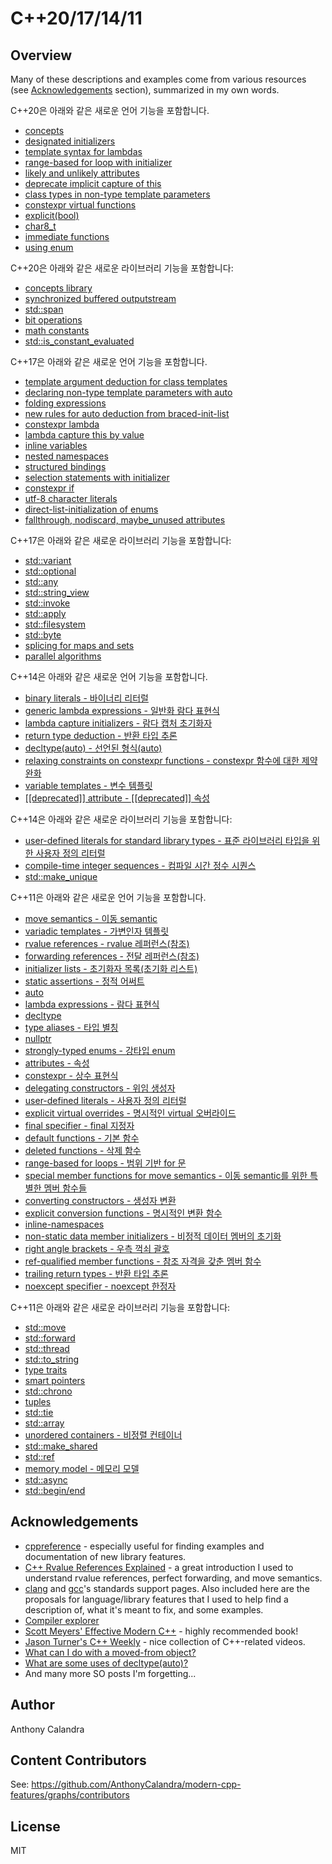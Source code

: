 # C++20/17/14/11

## Overview

Many of these descriptions and examples come from various resources (see [Acknowledgements](#acknowledgements) section), summarized in my own words.

C++20은 아래와 같은 새로운 언어 기능을 포함합니다.

- [concepts](/CPP20#concepts)
- [designated initializers](/CPP20#designated-initializers)
- [template syntax for lambdas](/CPP20#template-syntax-for-lambdas)
- [range-based for loop with initializer](/CPP20#range-based-for-loop-with-initializer)
- [likely and unlikely attributes](/CPP20#likely-and-unlikely-attributes)
- [deprecate implicit capture of this](/CPP20#deprecate-implicit-capture-of-this)
- [class types in non-type template parameters](/CPP20#class-types-in-non-type-template-parameters)
- [constexpr virtual functions](/CPP20#constexpr-virtual-functions)
- [explicit(bool)](/CPP20#explicitbool)
- [char8_t](/CPP20#char8_t)
- [immediate functions](/CPP20#immediate-functions)
- [using enum](/CPP20#using-enum)

C++20은 아래와 같은 새로운 라이브러리 기능을 포함합니다:

- [concepts library](/CPP20#concepts-library)
- [synchronized buffered outputstream](/CPP20#synchronized-buffered-outputstream)
- [std::span](/CPP20#stdspan)
- [bit operations](/CPP20#bit-operations)
- [math constants](/CPP20#math-constants)
- [std::is_constant_evaluated](/CPP20#stdis_constant_evaluated)

C++17은 아래와 같은 새로운 언어 기능을 포함합니다.

- [template argument deduction for class templates](/CPP17#template-argument-deduction-for-class-templates)
- [declaring non-type template parameters with auto](/CPP17#declaring-non-type-template-parameters-with-auto)
- [folding expressions](/CPP17#folding-expressions)
- [new rules for auto deduction from braced-init-list](/CPP17#new-rules-for-auto-deduction-from-braced-init-list)
- [constexpr lambda](/CPP17#constexpr-lambda)
- [lambda capture this by value](/CPP17#lambda-capture-this-by-value)
- [inline variables](/CPP17#inline-variables)
- [nested namespaces](/CPP17#nested-namespaces)
- [structured bindings](/CPP17#structured-bindings)
- [selection statements with initializer](/CPP17#selection-statements-with-initializer)
- [constexpr if](/CPP17#constexpr-if)
- [utf-8 character literals](/CPP17#utf-8-character-literals)
- [direct-list-initialization of enums](/CPP17#direct-list-initialization-of-enums)
- [fallthrough, nodiscard, maybe_unused attributes](/CPP17#fallthrough-nodiscard-maybe_unused-attributes)

C++17은 아래와 같은 새로운 라이브러리 기능을 포함합니다:

- [std::variant](/CPP17#stdvariant)
- [std::optional](/CPP17#stdoptional)
- [std::any](/CPP17#stdany)
- [std::string_view](/CPP17#stdstring_view)
- [std::invoke](/CPP17#stdinvoke)
- [std::apply](/CPP17#stdapply)
- [std::filesystem](/CPP17#stdfilesystem)
- [std::byte](/CPP17#stdbyte)
- [splicing for maps and sets](/CPP17#splicing-for-maps-and-sets)
- [parallel algorithms](/CPP17#parallel-algorithms)

C++14은 아래와 같은 새로운 언어 기능을 포함합니다.

- [binary literals - 바이너리 리터럴](/CPP14#binary-literals)
- [generic lambda expressions - 일반화 람다 표현식](/CPP14#generic-lambda-expressions)
- [lambda capture initializers - 람다 캡처 초기화자](/CPP14#lambda-capture-initializers)
- [return type deduction - 반환 타입 추론](/CPP14#return-type-deduction)
- [decltype(auto) - 선언된 형식(auto)](/CPP14#decltypeauto)
- [relaxing constraints on constexpr functions - constexpr 함수에 대한 제약 완화](/CPP14#relaxing-constraints-on-constexpr-functions)
- [variable templates - 변수 템플릿](/CPP14#variable-templates)
- [\[\[deprecated\]\] attribute - \[\[deprecated\]\] 속성](/CPP14#deprecated-attribute)

C++14은 아래와 같은 새로운 라이브러리 기능을 포함합니다:

- [user-defined literals for standard library types - 표준 라이브러리 타입을 위한 사용자 정의 리터럴](/CPP14#user-defined-literals-for-standard-library-types)
- [compile-time integer sequences - 컴파일 시간 정수 시퀀스](/CPP14#compile-time-integer-sequences)
- [std::make_unique](/CPP14#stdmake_unique)

C++11은 아래와 같은 새로운 언어 기능을 포함합니다.

- [move semantics - 이동 semantic](/CPP11#move-semantics)
- [variadic templates - 가변인자 템플릿](/CPP11#variadic-templates)
- [rvalue references - rvalue 레퍼런스(참조)](/CPP11#rvalue-references)
- [forwarding references - 전달 레퍼런스(참조)](/CPP11#forwarding-references)
- [initializer lists - 초기화자 목록(초기화 리스트)](/CPP11#initializer-lists)
- [static assertions - 정적 어써트](/CPP11#static-assertions)
- [auto](/CPP11#auto)
- [lambda expressions - 람다 표현식](/CPP11#lambda-expressions)
- [decltype](/CPP11#decltype)
- [type aliases - 타입 별칭](/CPP11#type-aliases)
- [nullptr](/CPP11#nullptr)
- [strongly-typed enums - 강타입 enum](/CPP11#strongly-typed-enums)
- [attributes - 속성](/CPP11#attributes)
- [constexpr - 상수 표현식](/CPP11#constexpr)
- [delegating constructors - 위임 생성자](/CPP11#delegating-constructors)
- [user-defined literals - 사용자 정의 리터럴](/CPP11#user-defined-literals)
- [explicit virtual overrides - 명시적인 virtual 오버라이드](/CPP11#explicit-virtual-overrides)
- [final specifier - final 지정자](/CPP11#final-specifier)
- [default functions - 기본 함수](/CPP11#default-functions)
- [deleted functions - 삭제 함수](/CPP11#deleted-functions)
- [range-based for loops - 범위 기반 for 문](#range-based-for-loops)
- [special member functions for move semantics - 이동 semantic를 위한 특별한 멤버 함수들](/CPP11#special-member-functions-for-move-semantics)
- [converting constructors - 생성자 변환](/CPP11#converting-constructors)
- [explicit conversion functions - 명시적인 변환 함수](/CPP11#explicit-conversion-functions)
- [inline-namespaces](/CPP11#inline-namespaces)
- [non-static data member initializers - 비정적 데이터 멤버의 초기화](/CPP11#non-static-data-member-initializers)
- [right angle brackets - 우측 꺽쇠 괄호](/CPP11#right-angle-brackets)
- [ref-qualified member functions - 참조 자격을 갖춘 멤버 함수](/CPP11#ref-qualified-member-functions)
- [trailing return types - 반환 타입 추론](/CPP11#trailing-return-types)
- [noexcept specifier - noexcept 한정자](/CPP11#noexcept-specifier)

C++11은 아래와 같은 새로운 라이브러리 기능을 포함합니다:

- [std::move](/CPP11#stdmove)
- [std::forward](/CPP11#stdforward)
- [std::thread](/CPP11#stdthread)
- [std::to_string](/CPP11#stdto_string)
- [type traits](/CPP11#type-traits)
- [smart pointers](/CPP11#smart-pointers)
- [std::chrono](/CPP11#stdchrono)
- [tuples](/CPP11#tuples)
- [std::tie](/CPP11#stdtie)
- [std::array](/CPP11#stdarray)
- [unordered containers - 비정렬 컨테이너](/CPP11#unordered-containers)
- [std::make_shared](/CPP11#stdmake_shared)
- [std::ref](/CPP11#stdref)
- [memory model - 메모리 모델](/CPP11#memory-model)
- [std::async](/CPP11#stdasync)
- [std::begin/end](/CPP11#stdbeginend)

## Acknowledgements

- [cppreference](http://en.cppreference.com/w/cpp) - especially useful for finding examples and documentation of new library features.
- [C++ Rvalue References Explained](http://thbecker.net/articles/rvalue_references/section_01.html) - a great introduction I used to understand rvalue references, perfect forwarding, and move semantics.
- [clang](http://clang.llvm.org/cxx_status.html) and [gcc](https://gcc.gnu.org/projects/cxx-status.html)'s standards support pages. Also included here are the proposals for language/library features that I used to help find a description of, what it's meant to fix, and some examples.
- [Compiler explorer](https://godbolt.org/)
- [Scott Meyers' Effective Modern C++](https://www.amazon.com/Effective-Modern-Specific-Ways-Improve/dp/1491903996) - highly recommended book!
- [Jason Turner's C++ Weekly](https://www.youtube.com/channel/UCxHAlbZQNFU2LgEtiqd2Maw) - nice collection of C++-related videos.
- [What can I do with a moved-from object?](http://stackoverflow.com/questions/7027523/what-can-i-do-with-a-moved-from-object)
- [What are some uses of decltype(auto)?](http://stackoverflow.com/questions/24109737/what-are-some-uses-of-decltypeauto)
- And many more SO posts I'm forgetting...

## Author

Anthony Calandra

## Content Contributors

See: https://github.com/AnthonyCalandra/modern-cpp-features/graphs/contributors

## License

MIT
